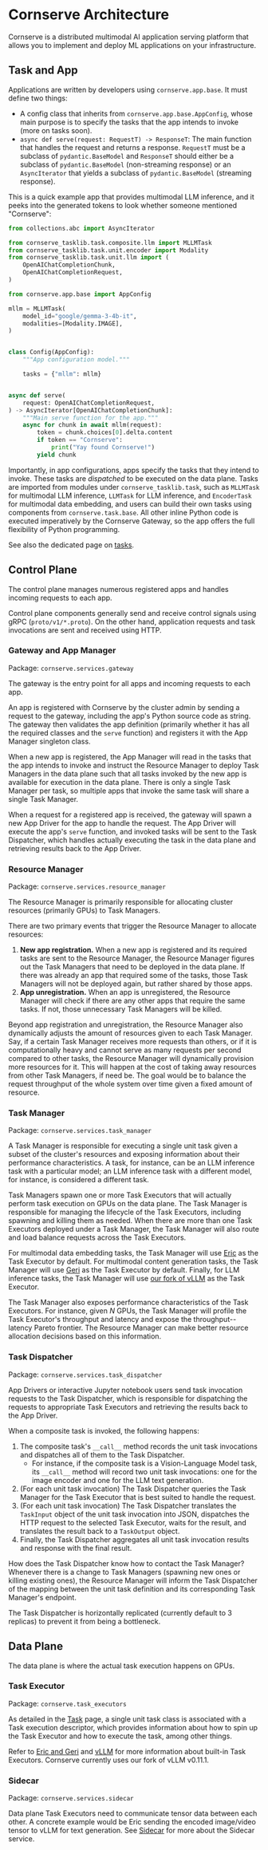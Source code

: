 # Cornserve Architecture

Cornserve is a distributed multimodal AI application serving platform that allows you to implement and deploy ML applications on your infrastructure.

## Task and App

Applications are written by developers using `cornserve.app.base`.
It must define two things:

- A config class that inherits from `cornserve.app.base.AppConfig`, whose main purpose is to specify the tasks that the app intends to invoke (more on tasks soon).
- `async def serve(request: RequestT) -> ResponseT`: The main function that handles the request and returns a response. `RequestT` must be a subclass of `pydantic.BaseModel` and `ResponseT` should either be a subclass of `pydantic.BaseModel` (non-streaming response) or an `AsyncIterator` that yields a subclass of `pydantic.BaseModel` (streaming response).

This is a quick example app that provides multimodal LLM inference, and it peeks into the generated tokens to look whether someone mentioned "Cornserve":

```python
from collections.abc import AsyncIterator

from cornserve_tasklib.task.composite.llm import MLLMTask
from cornserve_tasklib.task.unit.encoder import Modality
from cornserve_tasklib.task.unit.llm import (
    OpenAIChatCompletionChunk,
    OpenAIChatCompletionRequest,
)

from cornserve.app.base import AppConfig

mllm = MLLMTask(
    model_id="google/gemma-3-4b-it",
    modalities=[Modality.IMAGE],
)


class Config(AppConfig):
    """App configuration model."""

    tasks = {"mllm": mllm}


async def serve(
    request: OpenAIChatCompletionRequest,
) -> AsyncIterator[OpenAIChatCompletionChunk]:
    """Main serve function for the app."""
    async for chunk in await mllm(request):
        token = chunk.choices[0].delta.content
        if token == "Cornserve":
            print("Yay found Cornserve!")
        yield chunk

```

Importantly, in app configurations, apps specify the tasks that they intend to invoke.
These tasks are *dispatched* to be executed on the data plane.
Tasks are imported from modules under `cornserve_tasklib.task`, such as `MLLMTask` for multimodal LLM inference, `LLMTask` for LLM inference, and `EncoderTask` for multimodal data embedding, and users can build their own tasks using components from `cornserve.task.base`.
All other inline Python code is executed imperatively by the Cornserve Gateway, so the app offers the full flexibility of Python programming.

See also the dedicated page on [tasks](task.md).


## Control Plane

The control plane manages numerous registered apps and handles incoming requests to each app.

Control plane components generally send and receive control signals using gRPC (`proto/v1/*.proto`).
On the other hand, application requests and task invocations are sent and received using HTTP.

### Gateway and App Manager

Package: `cornserve.services.gateway`

The gateway is the entry point for all apps and incoming requests to each app.

An app is registered with Cornserve by the cluster admin by sending a request to the gateway, including the app's Python source code as string.
The gateway then validates the app definition (primarily whether it has all the required classes and the `serve` function) and registers it with the App Manager singleton class.

When a new app is registered, the App Manager will read in the tasks that the app intends to invoke and instruct the Resource Manager to deploy Task Managers in the data plane such that all tasks invoked by the new app is available for execution in the data plane.
There is only a single Task Manager per task, so multiple apps that invoke the same task will share a single Task Manager.

When a request for a registered app is received, the gateway will spawn a new App Driver for the app to handle the request.
The App Driver will execute the app's `serve` function, and invoked tasks will be sent to the Task Dispatcher, which handles actually executing the task in the data plane and retrieving results back to the App Driver.

### Resource Manager

Package: `cornserve.services.resource_manager`

The Resource Manager is primarily responsible for allocating cluster resources (primarily GPUs) to Task Managers.

There are two primary events that trigger the Resource Manager to allocate resources:

1. **New app registration.** When a new app is registered and its required tasks are sent to the Resource Manager, the Resource Manager figures out the Task Managers that need to be deployed in the data plane. If there was already an app that required some of the tasks, those Task Managers will not be deployed again, but rather shared by those apps.
2. **App unregistration.** When an app is unregistered, the Resource Manager will check if there are any other apps that require the same tasks. If not, those unnecessary Task Managers will be killed.

Beyond app registration and unregistration, the Resource Manager also dynamically adjusts the amount of resources given to each Task Manager.
Say, if a certain Task Manager receives more requests than others, or if it is computationally heavy and cannot serve as many requests per second compared to other tasks, the Resource Manager will dynamically provision more resources for it.
This will happen at the cost of taking away resources from other Task Managers, if need be.
The goal would be to balance the request throughput of the whole system over time given a fixed amount of resource.

### Task Manager

Package: `cornserve.services.task_manager`

A Task Manager is responsible for executing a single unit task given a subset of the cluster's resources and exposing information about their performance characteristics.
A task, for instance, can be an LLM inference task with a particular model; an LLM inference task with a different model, for instance, is considered a different task.

Task Managers spawn one or more Task Executors that will actually perform task execution on GPUs on the data plane.
The Task Manager is responsible for managing the lifecycle of the Task Executors, including spawning and killing them as needed.
When there are more than one Task Executors deployed under a Task Manager, the Task Manager will also route and load balance requests across the Task Executors.

For multimodal data embedding tasks, the Task Manager will use [Eric](eric_and_geri.md) as the Task Executor by default.
For multimodal content generation tasks, the Task Manager will use [Geri](eric_and_geri.md) as the Task Executor by default.
Finally, for LLM inference tasks, the Task Manager will use [our fork of vLLM](https://github.com/cornserve-ai/vllm) as the Task Executor.

The Task Manager also exposes performance characteristics of the Task Executors.
For instance, given $N$ GPUs, the Task Manager will profile the Task Executor's throughput and latency and expose the throughput--latency Pareto frontier.
The Resource Manager can make better resource allocation decisions based on this information.

### Task Dispatcher

Package: `cornserve.services.task_dispatcher`

App Drivers or interactive Jupyter notebook users send task invocation requests to the Task Dispatcher, which is responsible for dispatching the requests to appropriate Task Executors and retrieving the results back to the App Driver.

When a composite task is invoked, the following happens:

1. The composite task's `__call__` method records the unit task invocations and dispatches all of them to the Task Dispatcher.
    - For instance, if the composite task is a Vision-Language Model task, its `__call__` method will record two unit task invocations: one for the image encoder and one for the LLM text generation.
2. (For each unit task invocation) The Task Dispatcher queries the Task Manager for the Task Executor that is best suited to handle the request.
3. (For each unit task invocation) The Task Dispatcher translates the `TaskInput` object of the unit task invocation into JSON, dispatches the HTTP request to the selected Task Executor, waits for the result, and translates the result back to a `TaskOutput` object.
4. Finally, the Task Dispatcher aggregates all unit task invocation results and response with the final result.

How does the Task Dispatcher know how to contact the Task Manager?
Whenever there is a change to Task Managers (spawning new ones or killing existing ones), the Resource Manager will inform the Task Dispatcher of the mapping between the unit task definition and its corresponding Task Manager's endpoint.

The Task Dispatcher is horizontally replicated (currently default to 3 replicas) to prevent it from being a bottleneck.


## Data Plane

The data plane is where the actual task execution happens on GPUs.

### Task Executor

Package: `cornserve.task_executors`

As detailed in the [Task](task.md) page, a single unit task class is associated with a Task execution descriptor, which provides information about how to spin up the Task Executor and how to execute the task, among other things.

Refer to [Eric and Geri](eric_and_geri.md) and [vLLM](https://github.com/cornserve-ai/vllm) for more information about built-in Task Executors. Cornserve currently uses our fork of vLLM v0.11.1.

### Sidecar

Package: `cornserve.services.sidecar`

Data plane Task Executors need to communicate tensor data between each other.
A concrete example would be Eric sending the encoded image/video tensor to vLLM for text generation.
See [Sidecar](sidecar.md) for more about the Sidecar service.
